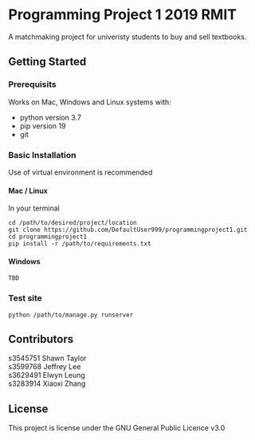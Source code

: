 # Programming Project 1 2019 RMIT
A matchmaking project for univeristy students to buy and sell textbooks.

## Getting Started

### Prerequisits
Works on Mac, Windows and Linux systems with:
* python version 3.7
* pip version 19
* git

### Basic Installation
Use of virtual environment is recommended
#### Mac / Linux
In your terminal
```
cd /path/to/desired/project/location
git clone https://github.com/DefaultUser999/programmingproject1.git
cd programmingproject1
pip install -r /path/to/requirements.txt
```
#### Windows
```
TBD
```
### Test site
```
python /path/to/manage.py runserver
```
## Contributors
s3545751 Shawn Taylor\
s3599768 Jeffrey Lee\
s3629491 Elwyn Leung\
s3283914 Xiaoxi Zhang

## License
This project is license under the GNU General Public Licence v3.0
